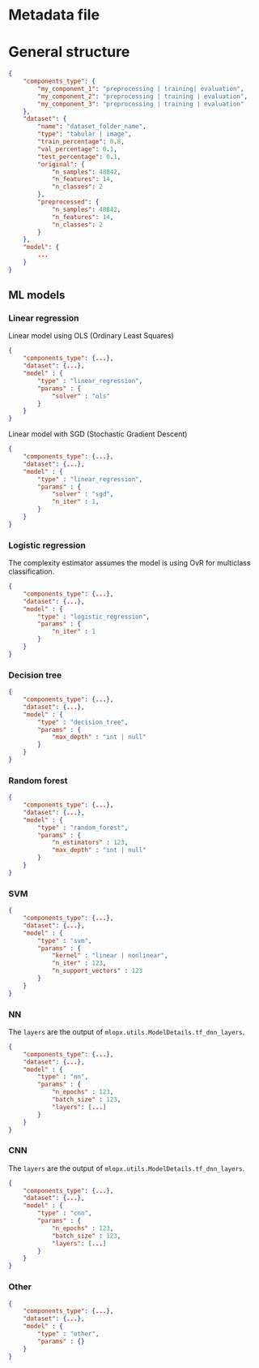 # Metadata file

# General structure

```json
{
    "components_type": {
        "my_component_1": "preprocessing | training| evaluation",
        "my_component_2": "preprocessing | training | evaluation",
        "my_component_3": "preprocessing | training | evaluation"
    },
    "dataset": {
        "name": "dataset_folder_name",
        "type": "tabular | image",
        "train_percentage": 0.8,
        "val_percentage": 0.1,
        "test_percentage": 0.1,
        "original": {
            "n_samples": 48842,
            "n_features": 14,
            "n_classes": 2
        },
        "preprocessed": {
            "n_samples": 48842,
            "n_features": 14,
            "n_classes": 2
        }
    },
    "model": {
        ...
    }
}
```

## ML models

### Linear regression

Linear model using OLS (Ordinary Least Squares)


```json
{
    "components_type": {...},
    "dataset": {...},
    "model" : {
        "type" : "linear_regression",
        "params" : {
            "solver" : "ols"
        }
    }
}
```

Linear model with SGD (Stochastic Gradient Descent)

```json
{
    "components_type": {...},
    "dataset": {...},
    "model" : {
        "type" : "linear_regression",
        "params" : {
            "solver" : "sgd",
            "n_iter" : 1,
        }
    }
}
```

### Logistic regression

The complexity estimator assumes the model is using OvR for multiclass classification.

```json
{
    "components_type": {...},
    "dataset": {...},
    "model" : {
        "type" : "logistic_regression",
        "params" : {
            "n_iter" : 1
        }
    }
}
```

### Decision tree

```json
{
    "components_type": {...},
    "dataset": {...},
    "model" : {
        "type" : "decision_tree",
        "params" : {
            "max_depth" : "int | null"
        }
    }
}
```

### Random forest

```json
{
    "components_type": {...},
    "dataset": {...},
    "model" : {
        "type" : "random_forest",
        "params" : {
            "n_estimators" : 123,
            "max_depth" : "int | null"
        }
    }
}
```

### SVM

```json
{
    "components_type": {...},
    "dataset": {...},
    "model" : {
        "type" : "svm",
        "params" : {
            "kernel" : "linear | nonlinear",
            "n_iter" : 123,
            "n_support_vectors" : 123
        }
    }
}
```

### NN

The `layers` are the output of `mlopx.utils.ModelDetails.tf_dnn_layers`.

```json
{
    "components_type": {...},
    "dataset": {...},
    "model" : {
        "type" : "nn",
        "params" : {
            "n_epochs" : 123,
            "batch_size" : 123,
            "layers": [...]
        }
    }
}
```

### CNN

The `layers` are the output of `mlopx.utils.ModelDetails.tf_dnn_layers`.

```json
{
    "components_type": {...},
    "dataset": {...},
    "model" : {
        "type" : "cnn",
        "params" : {
            "n_epochs" : 123,
            "batch_size" : 123,
            "layers": [...]
        }
    }
}
```

### Other

```json
{
    "components_type": {...},
    "dataset": {...},
    "model" : {
        "type" : "other",
        "params" : {}
    }
}
```